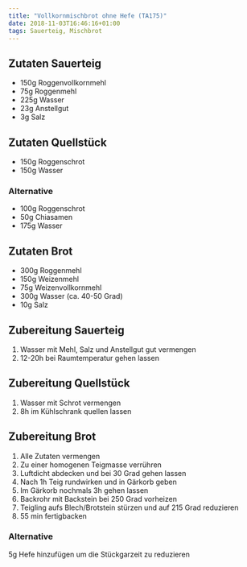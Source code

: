 ```yaml
---
title: "Vollkornmischbrot ohne Hefe (TA175)"
date: 2018-11-03T16:46:16+01:00
tags: Sauerteig, Mischbrot
---
```

## Zutaten Sauerteig
- 150g Roggenvollkornmehl
- 75g Roggenmehl
- 225g Wasser
- 23g Anstellgut
- 3g Salz

## Zutaten Quellstück
- 150g Roggenschrot
- 150g Wasser

### Alternative
- 100g Roggenschrot
- 50g Chiasamen
- 175g Wasser

## Zutaten Brot
- 300g Roggenmehl
- 150g Weizenmehl
- 75g Weizenvollkornmehl
- 300g Wasser (ca. 40-50 Grad)
- 10g Salz

## Zubereitung Sauerteig
1. Wasser mit Mehl, Salz und Anstellgut gut vermengen
2. 12-20h bei Raumtemperatur gehen lassen

## Zubereitung Quellstück
1. Wasser mit Schrot vermengen
2. 8h im Kühlschrank quellen lassen

## Zubereitung Brot
1. Alle Zutaten vermengen
2. Zu einer homogenen Teigmasse verrühren
3. Luftdicht abdecken und bei 30 Grad gehen lassen
4. Nach 1h Teig rundwirken und in Gärkorb geben
5. Im Gärkorb nochmals 3h gehen lassen
6. Backrohr mit Backstein bei 250 Grad vorheizen
7. Teigling aufs Blech/Brotstein stürzen und auf 215 Grad reduzieren
8. 55 min fertigbacken

### Alternative
5g Hefe hinzufügen um die Stückgarzeit zu reduzieren
